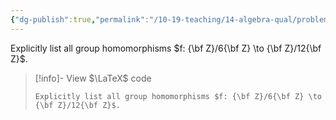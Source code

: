 ```yaml
---
{"dg-publish":true,"permalink":"/10-19-teaching/14-algebra-qual/problem-bank/group-theory/finding-all-morphisms-between-two-groups/","tags":["group_theory"],"updated":"2025-03-19T10:55:53-07:00"}
---
```


Explicitly list all group homomorphisms $f: {\bf Z}/6{\bf Z} \to {\bf Z}/12{\bf Z}$.

> [!info]- View $\LaTeX$ code
> ```
> Explicitly list all group homomorphisms $f: {\bf Z}/6{\bf Z} \to {\bf Z}/12{\bf Z}$.
> ```